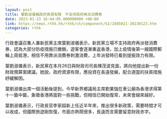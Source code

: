 ```yaml
---
layout: post
title: 葉劉淑儀稱政府資源有限　不支持政府再派消費券
date: 2023-01-23 16:44:05.000000000 +08:00
link: https://news.rthk.hk/rthk/ch/component/k2/1685021-20230123.htm
categories: rthk
---
```


行政會議召集人兼新民黨主席葉劉淑儀表示，新民黨立場不支持政府再派發消費券，認為大部分防疫措施已撤銷，遊客會逐漸重返香港，加上疫情後第一艘國際郵輪上周抵港，相信不用靠派消費券刺激消費，上年派發時已看到提振效力有限。

葉劉淑儀表示，新民黨在本月26日與財政司司長陳茂波見面，將向他提出新一份財政預算案建議。她說，政府資源有限，應投資在長遠發展，配合適當的扶貧措施紓緩解困。

葉劉淑儀出席一個活動後提到，今早新界鄉議局主席劉業強在車公廟為香港求得第十一籤中籤，象徵香港將面對一些挑戰，但相信已開始復常，未來會越來越好。

葉劉淑儀表示，行政長官李家超新上任近半年來，推出很多新政策，需要時間才可以收成，但國際旅遊剛恢復，市面亦熱鬧很多，長遠而言需要留意財政赤字。
